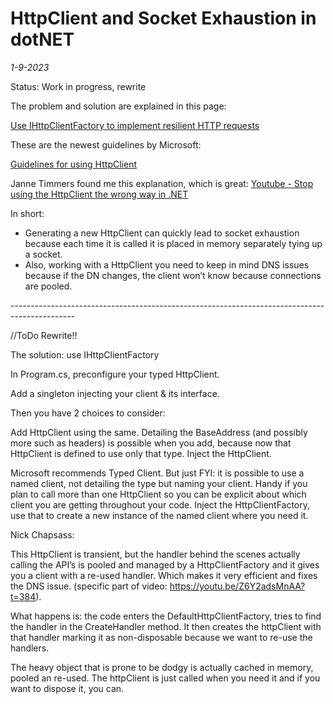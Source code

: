 # HttpClient and Socket Exhaustion in dotNET

*1-9-2023*

Status: Work in progress, rewrite

The problem and solution are explained in this page:

[Use IHttpClientFactory to implement resilient HTTP requests](https://learn.microsoft.com/en-us/dotnet/architecture/microservices/implement-resilient-applications/use-httpclientfactory-to-implement-resilient-http-requests)

These are the newest guidelines by Microsoft:

[Guidelines for using HttpClient](https://learn.microsoft.com/en-us/dotnet/fundamentals/networking/http/httpclient-guidelines)

Janne Timmers found me this explanation, which is great:
[Youtube - Stop using the HttpClient the wrong way in .NET](https://www.youtube.com/watch?v=Z6Y2adsMnAA)

In short:

- Generating a new HttpClient can quickly lead to socket exhaustion because each time it is called it is placed in
  memory separately tying up a socket.
- Also, working with a HttpClient you need to keep in mind DNS issues because if the DN changes, the client won’t know
  because connections are pooled.

​ ----------------------------------------------------------------------------------------------

//ToDo Rewrite!!

The solution: use IHttpClientFactory

In Program.cs, preconfigure your typed HttpClient.

Add a singleton injecting your client & its interface.

Then you have 2 choices to consider:

Add HttpClient using the same. Detailing the BaseAddress (and possibly more such as headers) is possible when you add,
because now that HttpClient is defined to use only that type. Inject the HttpClient.

Microsoft recommends Typed Client. But just FYI: it is possible to use a named client, not detailing the type but naming
your client. Handy if you plan to call more than one HttpClient so you can be explicit about which client you are
getting throughout your code. Inject the HttpClientFactory, use that to create a new instance of the named client where
you need it.

Nick Chapsass:

This HttpClient is transient, but the handler behind the scenes actually calling the API’s is pooled and managed by a
HttpClientFactory and it gives you a client with a re-used handler. Which makes it very efficient and fixes the DNS
issue. (specific part of video: https://youtu.be/Z6Y2adsMnAA?t=384).

What happens is: the code enters the DefaultHttpClientFactory, tries to find the handler in the CreateHandler method. It
then creates the httpClient with that handler marking it as non-disposable because we want to re-use the handlers.

The heavy object that is prone to be dodgy is actually cached in memory, pooled an re-used. The httpClient is just
called when you need it and if you want to dispose it, you can.
